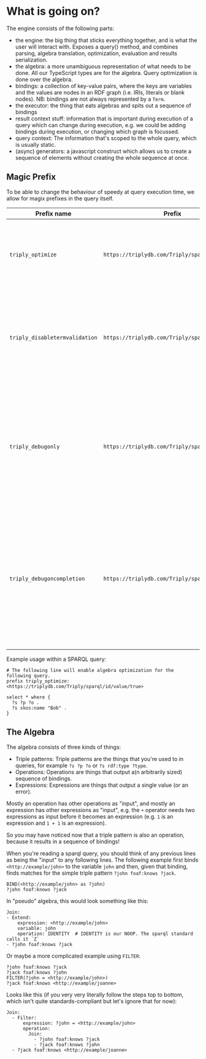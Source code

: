 # What is going on?

The engine consists of the following parts:

- the engine: the big thing that sticks everything together, and is what the user will interact with. Exposes a query() method, and combines parsing, algebra translation, optimization, evaluation and results serialization.
- the algebra: a more unambiguous representation of what needs to be done. All our TypeScript types are for the algebra. Query optimization is done over the algebra.
- bindings: a collection of key-value pairs, where the keys are variables and the values are nodes in an RDF graph (i.e. IRIs, literals or blank nodes). NB: bindings are not always represented by a `Term`.
- the executor: the thing that eats algebras and spits out a sequence of bindings
- result context stuff: information that is important during execution of a query which can change during execution, e.g. we could be adding bindings during execution, or changing which graph is focussed.
- query context: The information that's scoped to the whole query, which is usually static.
- (async) generators: a javascript construct which allows us to create a sequence of elements without creating the whole sequence at once.

## Magic Prefix

To be able to change the behaviour of speedy at query execution time, we allow for magix prefixes in the query itself.

| Prefix name                    | Prefix                                         | Values            | Default       | Explanation                                                                                                                                                                                                                                |
| ------------------------------ | ---------------------------------------------- | ----------------- | ------------- | ------------------------------------------------------------------------------------------------------------------------------------------------------------------------------------------------------------------------------------------ |
| `triply_optimize`              | `https://triplydb.com/Triply/sparql/id/value/` | `true` \| `false` | it depends... | If set to `true`, the the algebra (SPARQL engine instructions) will be modified to try to reduce the query run-time.                                                                                                                       |
| `triply_disabletermvalidation` | `https://triplydb.com/Triply/sparql/id/value/` | `true` \| `false` | it depends... | Whether to skip validation of terms that come from HDT files. If set to `false`, terms from HDTs will be validated, and Speedy will throw an error when they are invalid.                                          |
| `triply_debugonly`             | `https://triplydb.com/Triply/sparql/id/value/` | `true` \| `false` | `false`       | If set to true, the query will return with debugging information after AST translation (or) optimized AST if `triply_optimize` is set. This will not execute the query and no result binding should be expected                            |
| `triply_debugoncompletion`     | `https://triplydb.com/Triply/sparql/id/value/` | `true` \| `false` | `false`       | If set to true, the query will return with debugging information after executing the query. If any error occurs, it will return debug information along with the type of error and/or partially executed Algebra before the error occured. |

Example usage within a SPARQL query:

```sparql
# The following line will enable algebra optimization for the following query.
prefix triply_optimize: <https://triplydb.com/Triply/sparql/id/value/true>

select * where {
  ?s ?p ?o .
  ?s skos:name "Bob" .
}
```

## The Algebra

The algebra consists of three kinds of things:

- Triple patterns: Triple patterns are the things that you're used to in queries, for example `?s ?p ?o` or `?s rdf:type ?type`.
- Operations: Operations are things that output a(n arbitrarily sized) sequence of bindings.
- Expressions: Expressions are things that output a single value (or an error).

Mostly an operation has other operations as "input", and mostly an expression has other expressions as "input", e.g. the `+` operator needs two expressions as input before it becomes an expression (e.g. `1` is an expression and `1 + 1` is an expression).

So you may have noticed now that a triple pattern is also an operation, because it results in a sequence of bindings!

When you're reading a sparql query, you should think of any previous lines as being the "input" to any following lines. The following example first binds `<http://example/john>` to the variable `john` and then, given that binding, finds matches for the simple triple pattern `?john foaf:knows ?jack`.

```rq
BIND(<http://example/john> as ?john)
?john foaf:knows ?jack
```

In "pseudo" algebra, this would look something like this:

```
Join:
- Extend:
    expression: <http://example/john>
    variable: john
    operation: IDENTITY  # IDENTITY is our NOOP. The sparql standard calls it `Z`
- ?john foaf:knows ?jack
```

Or maybe a more complicated example using `FILTER`:

```
?john foaf:knows ?jack
?jack foaf:knows ?john
FILTER(?john = <http://example/john>)
?jack foaf:knows <http://example/joanne>
```

Looks like this (if you very very literally follow the steps top to bottom, which isn't quite standards-compliant but let's ignore that for now):

```
Join:
  - Filter:
      expression: ?john = <http://example/john>
      operation:
        Join:
          - ?john foaf:knows ?jack
          - ?jack foaf:knows ?john
  - ?jack foaf:knows <http://example/joanne>
```
